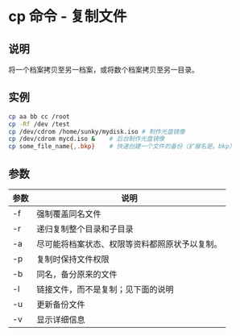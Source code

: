 # cp 命令 - 复制文件

## 说明

将一个档案拷贝至另一档案，或将数个档案拷贝至另一目录。

## 实例

```bash
cp aa bb cc /root
cp -Rf /dev /test
cp /dev/cdrom /home/sunky/mydisk.iso # 制作光盘镜像
cp /dev/cdrom mycd.iso &    # 后台制作光盘镜像
cp some_file_name{,.bkp}    # 快速创建一个文件的备份（扩展名是。bkp）
```

## 参数

| 参数 | 说明                                           |
|------|------------------------------------------------|
| -f   | 强制覆盖同名文件                               |
| -r   | 递归复制整个目录和子目录                       |
| -a   | 尽可能将档案状态、权限等资料都照原状予以复制。 |
| -p   | 复制时保持文件权限                             |
| -b   | 同名，备分原来的文件                           |
| -l   | 链接文件，而不是复制；见下面的说明             |
| -u   | 更新备份文件                                   |
| -v   | 显示详细信息                                   |
